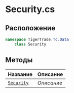 
# Security.cs
## Расположение
```csharp
namespace TigerTrade.Tc.Data  
    class Security
```

## Методы
| Название | Описание |
| --- | --- |
| [`Security`](./Методы/Security.md) | *Описание* |
